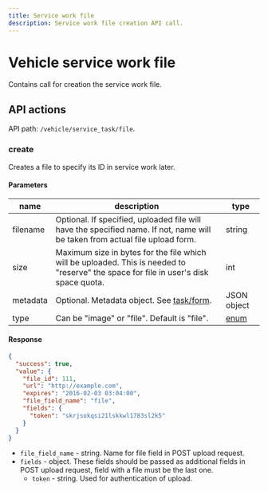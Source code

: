 ```yaml
---
title: Service work file
description: Service work file creation API call.
---
```


# Vehicle service work file

Contains call for creation the service work file.

## API actions

API path: `/vehicle/service_task/file`.

### create

Creates a file to specify its ID in service work later.

#### Parameters

| name     | description                                                                                                                           | type                            |
| -------- | ------------------------------------------------------------------------------------------------------------------------------------- | ------------------------------- |
| filename | Optional. If specified, uploaded file will have the specified name. If not, name will be taken from actual file upload form.          | string                          |
| size     | Maximum size in bytes for the file which will be uploaded. This is needed to "reserve" the space for file in user's disk space quota. | int                             |
| metadata | Optional. Metadata object. See [task/form](../../../field-service/task/form/index.md#read).                                           | JSON object                     |
| type     | Can be "image" or "file". Default is "file".                                                                                          | [enum](../../../../#data-types) |

#### Response

```json
{
  "success": true,
  "value": {
    "file_id": 111,
    "url": "http://example.com",
    "expires": "2016-02-03 03:04:00",
    "file_field_name": "file",
    "fields": {
      "token": "skrjsokqsi21lskkwl1783sl2k5"
    }
  }
}
```

* `file_field_name` - string. Name for file field in POST upload request.
* `fields` - object. These fields should be passed as additional fields in POST upload request, field with a file must be the last one.
  * `token` - string. Used for authentication of upload.
